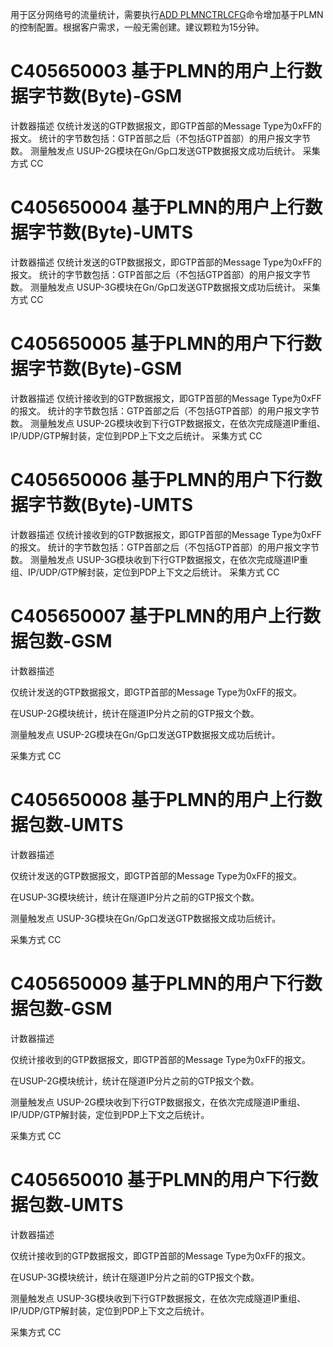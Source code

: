 

用于区分网络号的流量统计，需要执行[ADD PLMNCTRLCFG](../../MMESGSN\zh-CN\mml\1262255.html)命令增加基于PLMN的控制配置。根据客户需求，一般无需创建。建议颗粒为15分钟。


# C405650003 基于PLMN的用户上行数据字节数(Byte)-GSM 
计数器描述 仅统计发送的GTP数据报文，即GTP首部的Message Type为0xFF的报文。 
统计的字节数包括：GTP首部之后（不包括GTP首部）的用户报文字节数。 
测量触发点 USUP-2G模块在Gn/Gp口发送GTP数据报文成功后统计。 
采集方式 CC 
# C405650004 基于PLMN的用户上行数据字节数(Byte)-UMTS 
计数器描述 仅统计发送的GTP数据报文，即GTP首部的Message Type为0xFF的报文。 
统计的字节数包括：GTP首部之后（不包括GTP首部）的用户报文字节数。 
测量触发点 USUP-3G模块在Gn/Gp口发送GTP数据报文成功后统计。 
采集方式 CC 
# C405650005 基于PLMN的用户下行数据字节数(Byte)-GSM 
计数器描述 仅统计接收到的GTP数据报文，即GTP首部的Message Type为0xFF的报文。 
统计的字节数包括：GTP首部之后（不包括GTP首部）的用户报文字节数。 
测量触发点 USUP-2G模块收到下行GTP数据报文，在依次完成隧道IP重组、IP/UDP/GTP解封装，定位到PDP上下文之后统计。 
采集方式 CC 
# C405650006 基于PLMN的用户下行数据字节数(Byte)-UMTS 
计数器描述 仅统计接收到的GTP数据报文，即GTP首部的Message Type为0xFF的报文。 
统计的字节数包括：GTP首部之后（不包括GTP首部）的用户报文字节数。 
测量触发点 USUP-3G模块收到下行GTP数据报文，在依次完成隧道IP重组、IP/UDP/GTP解封装，定位到PDP上下文之后统计。 
采集方式 CC 
# C405650007 基于PLMN的用户上行数据包数-GSM 


计数器描述 
 
仅统计发送的GTP数据报文，即GTP首部的Message Type为0xFF的报文。 

 
在USUP-2G模块统计，统计在隧道IP分片之前的GTP报文个数。 

 


测量触发点 USUP-2G模块在Gn/Gp口发送GTP数据报文成功后统计。 


采集方式 CC 


# C405650008 基于PLMN的用户上行数据包数-UMTS 


计数器描述 
 
仅统计发送的GTP数据报文，即GTP首部的Message Type为0xFF的报文。 

 
在USUP-3G模块统计，统计在隧道IP分片之前的GTP报文个数。 

 


测量触发点 USUP-3G模块在Gn/Gp口发送GTP数据报文成功后统计。 


采集方式 CC 


# C405650009 基于PLMN的用户下行数据包数-GSM 


计数器描述 
 
仅统计接收到的GTP数据报文，即GTP首部的Message Type为0xFF的报文。 

 
在USUP-2G模块统计，统计在隧道IP分片之前的GTP报文个数。 

 


测量触发点 USUP-2G模块收到下行GTP数据报文，在依次完成隧道IP重组、IP/UDP/GTP解封装，定位到PDP上下文之后统计。 


采集方式 CC 


# C405650010 基于PLMN的用户下行数据包数-UMTS 


计数器描述 
 
仅统计接收到的GTP数据报文，即GTP首部的Message Type为0xFF的报文。 

 
在USUP-3G模块统计，统计在隧道IP分片之前的GTP报文个数。 

 


测量触发点 USUP-3G模块收到下行GTP数据报文，在依次完成隧道IP重组、IP/UDP/GTP解封装，定位到PDP上下文之后统计。 


采集方式 CC 


